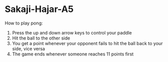 # Sakaji-Hajar-A5

How to play pong:

1. Press the up and down arrow keys to control your paddle
2. Hit the ball to the other side
3. You get a point whenever your opponent fails to hit the ball back to your side, vice versa
4. The game ends whenever someone reaches 11 points first
 

